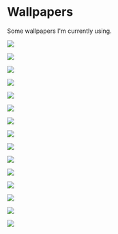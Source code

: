 # Wallpapers

Some wallpapers I'm currently using.


  ![](https://raw.githubusercontent.com/tjhorner/wallpapers/master/Deadpinkie.png)

  ![](https://raw.githubusercontent.com/tjhorner/wallpapers/master/Lyra.png)

  ![](https://raw.githubusercontent.com/tjhorner/wallpapers/master/Octavia.png)

  ![](https://raw.githubusercontent.com/tjhorner/wallpapers/master/Octavia2.jpeg)

  ![](https://raw.githubusercontent.com/tjhorner/wallpapers/master/RD.png)

  ![](https://raw.githubusercontent.com/tjhorner/wallpapers/master/RDAnthro.png)

  ![](https://raw.githubusercontent.com/tjhorner/wallpapers/master/Twi.png)

  ![](https://raw.githubusercontent.com/tjhorner/wallpapers/master/Vinyl.jpeg)

  ![](https://raw.githubusercontent.com/tjhorner/wallpapers/master/Vinyl2.png)

  ![](https://raw.githubusercontent.com/tjhorner/wallpapers/master/Vinyl3.jpg)

  ![](https://raw.githubusercontent.com/tjhorner/wallpapers/master/Vinyl4.png)

  ![](https://raw.githubusercontent.com/tjhorner/wallpapers/master/Vinyl5.png)

  ![](https://raw.githubusercontent.com/tjhorner/wallpapers/master/VinylAnthro.png)

  ![](https://raw.githubusercontent.com/tjhorner/wallpapers/master/VinylxOctavia.png)

  ![](https://raw.githubusercontent.com/tjhorner/wallpapers/master/VinylxOctavia2.png)

